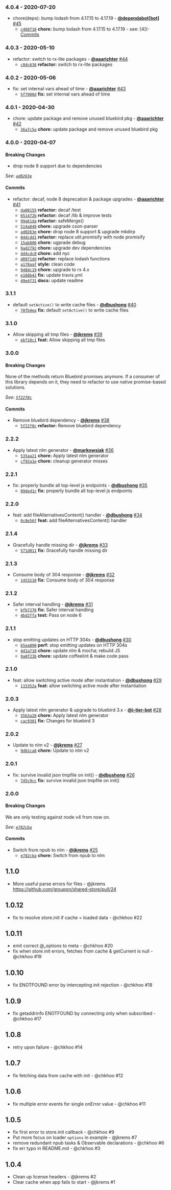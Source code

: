 ### 4.0.4 - 2020-07-20

* chore(deps): bump lodash from 4.17.15 to 4.17.19 - **[@dependabot[bot]](https://github.com/apps/dependabot)** [#45](https://github.com/groupon/shared-store/pull/45)
  - [`c468f10`](https://github.com/groupon/shared-store/commit/c468f100a06c19652df78a2179820d039ddbc1bf) **chore:** bump lodash from 4.17.15 to 4.17.19 - see: [4](- [Commits](https://github.com/lodash/lodash/compare/4)


### 4.0.3 - 2020-05-10

* refactor: switch to rx-lite packages - **[@aaarichter](https://github.com/aaarichter)** [#44](https://github.com/groupon/shared-store/pull/44)
  - [`c8dc636`](https://github.com/groupon/shared-store/commit/c8dc63691e09cc02f8a421571459d907e5acb984) **refactor:** switch to rx-lite packages


### 4.0.2 - 2020-05-06

* fix: set internal vars ahead of time - **[@aaarichter](https://github.com/aaarichter)** [#43](https://github.com/groupon/shared-store/pull/43)
  - [`5f7008d`](https://github.com/groupon/shared-store/commit/5f7008d214be98a2c64320973e7200beb74c863a) **fix:** set internal vars ahead of time


### 4.0.1 - 2020-04-30

* chore: update package and remove unused bluebird pkg - **[@aaarichter](https://github.com/aaarichter)** [#42](https://github.com/groupon/shared-store/pull/42)
  - [`36a7c5a`](https://github.com/groupon/shared-store/commit/36a7c5a93705db5f89cd4f32d21452f47acd7d39) **chore:** update package and remove unused bluebird pkg


### 4.0.0 - 2020-04-07

#### Breaking Changes

- drop node 8 support due to dependencies

*See: [`ad0263e`](https://github.com/groupon/shared-store/commit/ad0263e16033790f095d049c5699c5b728678218)*

#### Commits

* refactor: decaf, node 8 deprecation & package upgrades - **[@aaarichter](https://github.com/aaarichter)** [#41](https://github.com/groupon/shared-store/pull/41)
  - [`da08155`](https://github.com/groupon/shared-store/commit/da081559157016869b0c257ec5dad9f419536806) **refactor:** decaf /test
  - [`651472b`](https://github.com/groupon/shared-store/commit/651472b8a8e80cda33e0386f08e9a1f9ed5d273a) **refactor:** decaf /lib & improve tests
  - [`99a61da`](https://github.com/groupon/shared-store/commit/99a61dac1422f1be6ddae539ab9d3844b1d03654) **refactor:** safeMerge()
  - [`514a840`](https://github.com/groupon/shared-store/commit/514a840bb27cb30afb309a66eecec48a79e4147d) **chore:** upgrade cson-parser
  - [`ad0263e`](https://github.com/groupon/shared-store/commit/ad0263e16033790f095d049c5699c5b728678218) **chore:** drop node 8 support & upgrade mkdirp
  - [`84dcdd1`](https://github.com/groupon/shared-store/commit/84dcdd16e90829bf32c81fdd984e99487af92743) **refactor:** replace util.promisify with node promisify
  - [`15ab806`](https://github.com/groupon/shared-store/commit/15ab8061ee729d8790197408db0be37ed6b087c8) **chore:** ugprade debug
  - [`9ad2792`](https://github.com/groupon/shared-store/commit/9ad27927c46be953da6b4f6fb86c4e4430326bfc) **chore:** upgrade dev dependencies
  - [`dd4cdc8`](https://github.com/groupon/shared-store/commit/dd4cdc8d549b8a826a5b4f525086b226ccdcf22e) **chore:** add nyc
  - [`d0971dd`](https://github.com/groupon/shared-store/commit/d0971ddaf95552eed56a1969fb93654304073df9) **refactor:** replace lodash functions
  - [`a178aaf`](https://github.com/groupon/shared-store/commit/a178aaf2ec9db436e7d3e072a629e3b46a7a428b) **style:** clean code
  - [`948dc19`](https://github.com/groupon/shared-store/commit/948dc1933b6c7719c2b414c1d0524e6b4fb0bc02) **chore:** upgrade to rx 4.x
  - [`e168b42`](https://github.com/groupon/shared-store/commit/e168b42b3670422de90f545a62139b687ec684c3) **fix:** update travis.yml
  - [`49e4f31`](https://github.com/groupon/shared-store/commit/49e4f3194ed324d1af6bb7b9bbdb0eb2e7a4555b) **docs:** update readme


### 3.1.1

* default `setActive()` to write cache files - **[@dbushong](https://github.com/dbushong)** [#40](https://github.com/groupon/shared-store/pull/40)
  - [`70fb4ea`](https://github.com/groupon/shared-store/commit/70fb4eae8937521abe99cacde9da701dfc5bc9e9) **fix:** default `setActive()` to write cache files


### 3.1.0

* Allow skipping all tmp files - **[@jkrems](https://github.com/jkrems)** [#39](https://github.com/groupon/shared-store/pull/39)
  - [`ebf18c1`](https://github.com/groupon/shared-store/commit/ebf18c1d39172d5710f8edc84d6e2f9cdd2841c2) **feat:** Allow skipping all tmp files


### 3.0.0

#### Breaking Changes

None of the methods return Bluebird promises anymore.
If a consumer of this library depends on it, they need to refactor
to use native promise-based solutions.

*See: [`5f22f8c`](https://github.com/groupon/shared-store/commit/5f22f8c80831e5531a4deb49d7835f7ca4f51500)*

#### Commits

* Remove bluebird dependency - **[@jkrems](https://github.com/jkrems)** [#38](https://github.com/groupon/shared-store/pull/38)
  - [`5f22f8c`](https://github.com/groupon/shared-store/commit/5f22f8c80831e5531a4deb49d7835f7ca4f51500) **refactor:** Remove bluebird dependency


### 2.2.2

* Apply latest nlm generator - **[@markowsiak](https://github.com/markowsiak)** [#36](https://github.com/groupon/shared-store/pull/36)
  - [`535aa21`](https://github.com/groupon/shared-store/commit/535aa21152e4b283d783daca04a860e8fd56feb3) **chore:** Apply latest nlm generator
  - [`cf92a1e`](https://github.com/groupon/shared-store/commit/cf92a1e7b0ac80f409dc99aeb06e01a761e4e79a) **chore:** cleanup generator misses


### 2.2.1

* fix: properly bundle all top-level js endpoints - **[@dbushong](https://github.com/dbushong)** [#35](https://github.com/groupon/shared-store/pull/35)
  - [`89ded1c`](https://github.com/groupon/shared-store/commit/89ded1c4b0344cd57cbc23091a301b407adb5cd4) **fix:** properly bundle all top-level js endpoints


### 2.2.0

* feat: add fileAlternativesContent() handler - **[@dbushong](https://github.com/dbushong)** [#34](https://github.com/groupon/shared-store/pull/34)
  - [`0c8e56f`](https://github.com/groupon/shared-store/commit/0c8e56f16bcf30f908fe17ee9533564c8cbdbdd2) **feat:** add fileAlternativesContent() handler


### 2.1.4

* Gracefully handle missing dir - **[@jkrems](https://github.com/jkrems)** [#33](https://github.com/groupon/shared-store/pull/33)
  - [`571d011`](https://github.com/groupon/shared-store/commit/571d011cbcd00d0065d4034ed023d7301cccc090) **fix:** Gracefully handle missing dir


### 2.1.3

* Consume body of 304 response - **[@jkrems](https://github.com/jkrems)** [#32](https://github.com/groupon/shared-store/pull/32)
  - [`1453210`](https://github.com/groupon/shared-store/commit/145321022e7110d9509424d0b982fbb1d18c156e) **fix:** Consume body of 304 response


### 2.1.2

* Safer interval handling - **[@jkrems](https://github.com/jkrems)** [#31](https://github.com/groupon/shared-store/pull/31)
  - [`bfb7276`](https://github.com/groupon/shared-store/commit/bfb72765ba460a2f1af73b93eb5715f222cdf0ba) **fix:** Safer interval handling
  - [`4bd2ffa`](https://github.com/groupon/shared-store/commit/4bd2ffaafa666916e7e6384ab41d7479affe46cd) **test:** Pass on node 6


### 2.1.1

* stop emitting updates on HTTP 304s - **[@dbushong](https://github.com/dbushong)** [#30](https://github.com/groupon/shared-store/pull/30)
  - [`b5ea890`](https://github.com/groupon/shared-store/commit/b5ea890801b616759577eada2257e97786a6fdf8) **perf:** stop emitting updates on HTTP 304s
  - [`4d1a718`](https://github.com/groupon/shared-store/commit/4d1a7183d6fa96f1ff2c480cd37177a910e5d8b3) **chore:** update nlm & mocha; rebuild JS
  - [`9a8f23b`](https://github.com/groupon/shared-store/commit/9a8f23be74eb479cb5ad7faa7fe7a24481b542e3) **chore:** update coffeelint & make code pass


### 2.1.0

* feat: allow switching active mode after instantiation - **[@dbushong](https://github.com/dbushong)** [#29](https://github.com/groupon/shared-store/pull/29)
  - [`115352a`](https://github.com/groupon/shared-store/commit/115352aec3ec3037587fbda622f47efa6ec97581) **feat:** allow switching active mode after instantiation


### 2.0.3

* Apply latest nlm generator & upgrade to bluebird 3.x - **[@i-tier-bot](https://github.com/i-tier-bot)** [#28](https://github.com/groupon/shared-store/pull/28)
  - [`55b3a28`](https://github.com/groupon/shared-store/commit/55b3a2878c6a6aacef08c8f94b23c5b7dc978e04) **chore:** Apply latest nlm generator
  - [`cac9301`](https://github.com/groupon/shared-store/commit/cac9301c64169aefea505a957fba036f0dc54ce9) **fix:** Changes for bluebird 3


### 2.0.2

* Update to nlm v2 - **[@jkrems](https://github.com/jkrems)** [#27](https://github.com/groupon/shared-store/pull/27)
  - [`9d61ca8`](https://github.com/groupon/shared-store/commit/9d61ca8a9720139bdfb8f8114f5ed597f5d3e05c) **chore:** Update to nlm v2


### 2.0.1

* fix: survive invalid json tmpfile on init() - **[@dbushong](https://github.com/dbushong)** [#26](https://github.com/groupon/shared-store/pull/26)
  - [`7d5c9cc`](https://github.com/groupon/shared-store/commit/7d5c9ccae0b8f4d3ab3fed80ad29fdb90ff8c915) **fix:** survive invalid json tmpfile on init()


### 2.0.0

#### Breaking Changes

We are only testing against node v4 from now on.

*See: [`e782cba`](https://github.com/groupon/shared-store/commit/e782cba29798d6bd5b1913d15e4b2b6b58ee53c4)*

#### Commits

* Switch from npub to nlm - **[@jkrems](https://github.com/jkrems)** [#25](https://github.com/groupon/shared-store/pull/25)
  - [`e782cba`](https://github.com/groupon/shared-store/commit/e782cba29798d6bd5b1913d15e4b2b6b58ee53c4) **chore:** Switch from npub to nlm


1.1.0
-----
* More useful parse errors for files - @jkrems
  https://github.com/groupon/shared-store/pull/24

1.0.12
------
* fix to resolve store.init if cache = loaded data - @chkhoo #22

1.0.11
------
* emit correct @_options to meta - @chkhoo #20
* fix when store.init errors, fetches from cache & getCurrent is null - @chkhoo #19

1.0.10
------
* fix ENOTFOUND error by intercepting init rejection - @chkhoo #18

1.0.9
-----
* fix getaddrinfo ENOTFOUND by connecting only when subscribed - @chkhoo #17

1.0.8
-----
* retry upon failure - @chkhoo #14

1.0.7
-----
* fix fetching data from cache with init - @chkhoo #12

1.0.6
-----
* fix multiple error events for single onError value - @chkhoo #11

1.0.5
-----
* fix first error to store.init callback - @chkhoo #9
* Put more focus on loader `options` in example - @jkrems #7
* remove redundant npub tasks & Observable declarations - @chkhoo #6
* fix err typo in README.md - @chkhoo #3

1.0.4
-----
* Clean up license headers - @jkrems #2
* Clear cache when app fails to start - @jkrems #1
